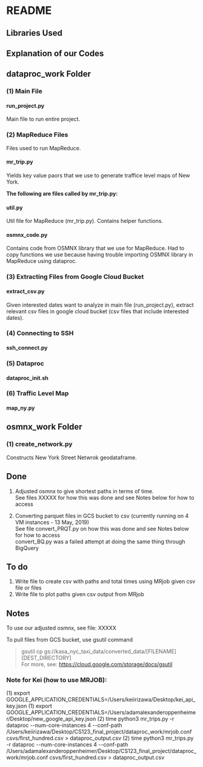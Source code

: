 README
=========================== 

## Libraries Used

## Explanation of our Codes

## dataproc_work Folder

### (1) Main File

#### run_project.py
Main file to run entire project.

### (2) MapReduce Files

Files used to run MapReduce. 

#### mr_trip.py
Yields key value paors that we use to generate traffice level maps of New York. 

**The following are files called by mr_trip.py:**

#### util.py
Util file for MapReduce (mr_trip.py). Contains helper functions.

#### osmnx_code.py
Contains code from OSMNX library that we use for MapReduce. Had to copy functions we use because having trouble importing OSMNX library in MapReduce using dataproc. 

### (3) Extracting Files from Google Cloud Bucket 

#### extract_csv.py 
Given interested dates want to analyze in main file (run_project.py), extract relevant csv files in google cloud bucket (csv files that include interested dates). 


### (4) Connecting to SSH

#### ssh_connect.py

### (5) Dataproc 

#### dataproc_init.sh

### (6) Traffic Level Map 

#### map_ny.py 


## osmnx_work Folder

### (1) create_network.py 
Constructs New York Street Netwrok geodataframe.




## Done
1. Adjusted osmnx to give shortest paths in terms of time.  
See files XXXXX for how this was done and see Notes below for how to access  

2. Converting parquet files in GCS bucket to csv (currently running on 4 VM instances - 13 May, 2019)  
See file convert_PRQT.py on how this was done and see Notes below for how to access  
convert_BQ.py was a failed attempt at doing the same thing through BigQuery  

## To do
1. Write file to create csv with paths and total times using MRjob given csv file or files 
2. Write file to plot paths given csv output from MRjob  

## Notes
To use our adjusted osmnx, see file: XXXXX  

To pull files from GCS bucket, use gsutil command  
> gsutil cp gs://kasa_nyc_taxi_data/converted_data/\[FILENAME] \[DEST_DIRECTORY]  
For more, see: https://cloud.google.com/storage/docs/gsutil  

### Note for Kei (how to use MRJOB):
(1) export GOOGLE_APPLICATION_CREDENTIALS=/Users/keiirizawa/Desktop/kei_api_key.json
(1) export GOOGLE_APPLICATION_CREDENTIALS=/Users/adamalexanderoppenheimer/Desktop/new_google_api_key.json
(2) time python3 mr_trips.py -r dataproc --num-core-instances 4 --conf-path /Users/keiirizawa/Desktop/CS123_final_project/dataproc_work/mrjob.conf csvs/first_hundred.csv > dataproc_output.csv
(2) time python3 mr_trips.py -r dataproc --num-core-instances 4 --conf-path /Users/adamalexanderoppenheimer/Desktop/CS123_final_project/dataproc_work/mrjob.conf csvs/first_hundred.csv > dataproc_output.csv


















